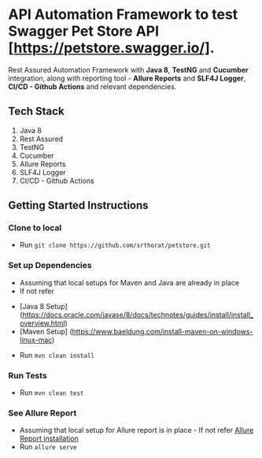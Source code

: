 # API Automation Framework to test Swagger Pet Store API [https://petstore.swagger.io/].
Rest Assured Automation Framework with **Java 8**, **TestNG** and **Cucumber** integration, along with reporting tool - **Allure Reports** and **SLF4J Logger**, **CI/CD - Github Actions** and relevant dependencies.

## Tech Stack
1. Java 8
2. Rest Assured
3. TestNG
4. Cucumber
5. Allure Reports
6. SLF4J Logger
7. CI/CD - Github Actions

## Getting Started Instructions
### Clone to local
* Run `git clone https://github.com/srthorat/petstore.git` 

### Set up Dependencies 
* Assuming that local setups for Maven and Java are already in place
* If not refer 
- [Java 8 Setup] (https://docs.oracle.com/javase/8/docs/technotes/guides/install/install_overview.html)
- [Maven Setup] (https://www.baeldung.com/install-maven-on-windows-linux-mac)
* Run `mvn clean install`

### Run Tests
* Run `mvn clean test`

### See Allure Report
* Assuming that local setup for Allure report is in place - If not refer [Allure Report installation](https://allurereport.org/docs/gettingstarted-installation/) 
* Run `allure serve`
